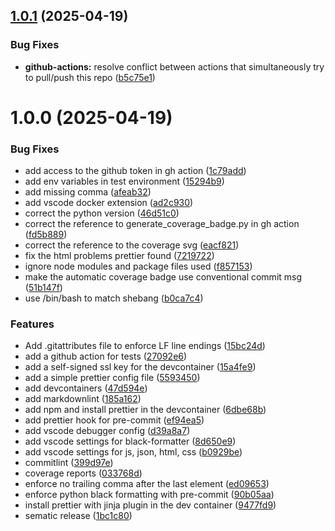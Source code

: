 ## [1.0.1](https://github.com/cansinacarer/My-Base-SaaS-Flask/compare/v1.0.0...v1.0.1) (2025-04-19)

### Bug Fixes

* **github-actions:** resolve conflict between actions that simultaneously try to pull/push this repo ([b5c75e1](https://github.com/cansinacarer/My-Base-SaaS-Flask/commit/b5c75e1db641cb0be386b6c534504cb098b3e3be))

# 1.0.0 (2025-04-19)

### Bug Fixes

* add access to the github token in gh action ([1c79add](https://github.com/cansinacarer/My-Base-SaaS-Flask/commit/1c79add433f55437020818a6c237de3131fa35a6))
* add env variables in test environment ([15294b9](https://github.com/cansinacarer/My-Base-SaaS-Flask/commit/15294b9f0d9097ae8fc788d9582103400103fd18))
* add missing comma ([afeab32](https://github.com/cansinacarer/My-Base-SaaS-Flask/commit/afeab32be16dc88381bd4f16d255fb8d84f7fb68))
* add vscode docker extension ([ad2c930](https://github.com/cansinacarer/My-Base-SaaS-Flask/commit/ad2c930c36ab8656c40379c5d8d911466af5a6fe))
* correct the python version ([46d51c0](https://github.com/cansinacarer/My-Base-SaaS-Flask/commit/46d51c07c742984d6ab7024bf24866d8fcb37f95))
* correct the reference to generate_coverage_badge.py in gh action ([fd5b889](https://github.com/cansinacarer/My-Base-SaaS-Flask/commit/fd5b889734a20da94e2693354c3a32aa7c4c602b))
* correct the reference to the coverage svg ([eacf821](https://github.com/cansinacarer/My-Base-SaaS-Flask/commit/eacf821db3b860bb2456c797b945c422cd6ba80b))
* fix the html problems prettier found ([7219722](https://github.com/cansinacarer/My-Base-SaaS-Flask/commit/72197221b647af48c8618e98c20529f0224957c4))
* ignore node modules and package files used ([f857153](https://github.com/cansinacarer/My-Base-SaaS-Flask/commit/f8571531ea294b7d9ea7f0a328084b5578b219c6))
* make the automatic coverage badge use conventional commit msg ([51b147f](https://github.com/cansinacarer/My-Base-SaaS-Flask/commit/51b147f06069a1923a152770a07e03f5a46e8f89))
* use /bin/bash to match shebang ([b0ca7c4](https://github.com/cansinacarer/My-Base-SaaS-Flask/commit/b0ca7c49eef7d477e89bd75a4b27e6669984e151))

### Features

* Add .gitattributes file to enforce LF line endings ([15bc24d](https://github.com/cansinacarer/My-Base-SaaS-Flask/commit/15bc24dccb2f0ca9be5582e36129c614cc11aee7))
* add a github action for tests ([27092e6](https://github.com/cansinacarer/My-Base-SaaS-Flask/commit/27092e63efe28023ba78c66087f0779a69549f39))
* add a self-signed ssl key for the devcontainer ([15a4fe9](https://github.com/cansinacarer/My-Base-SaaS-Flask/commit/15a4fe95608b67f1b2a28a7f0dd06e2fbfbba808))
* add a simple prettier config file ([5593450](https://github.com/cansinacarer/My-Base-SaaS-Flask/commit/55934505a92a769967bbfb4ff7d23195200dd1fd))
* add devcontainers ([47d594e](https://github.com/cansinacarer/My-Base-SaaS-Flask/commit/47d594e1ef81bd5e4587b54dda26ea6fb0e7549e))
* add markdownlint ([185a162](https://github.com/cansinacarer/My-Base-SaaS-Flask/commit/185a1627dd8a1fed51ee11bfcad8a3a10d2f3969))
* add npm and install prettier in the devcontainer ([6dbe68b](https://github.com/cansinacarer/My-Base-SaaS-Flask/commit/6dbe68b84b64ca1d0fb9e5fc361fb11bd390f53a))
* add prettier hook for pre-commit ([ef94ea5](https://github.com/cansinacarer/My-Base-SaaS-Flask/commit/ef94ea548476361065a76b5a376f29a60faeca27))
* add vscode debugger config ([d39a8a7](https://github.com/cansinacarer/My-Base-SaaS-Flask/commit/d39a8a7fa998bc5f4d82b9e38c513a119a46f4c6))
* add vscode settings for black-formatter ([8d650e9](https://github.com/cansinacarer/My-Base-SaaS-Flask/commit/8d650e9763e0228daa3f9b878f4e1a795b8ba216))
* add vscode settings for js, json, html, css ([b0929be](https://github.com/cansinacarer/My-Base-SaaS-Flask/commit/b0929be58d86e939fb50430d044f8b1b85c5191b))
* commitlint ([399d97e](https://github.com/cansinacarer/My-Base-SaaS-Flask/commit/399d97e1dded3357fce7ab660c53037543ee4407))
* coverage reports ([033768d](https://github.com/cansinacarer/My-Base-SaaS-Flask/commit/033768d6e0daf06945ec8e08f9334c0d16bb33e7))
* enforce no trailing comma after the last element ([ed09653](https://github.com/cansinacarer/My-Base-SaaS-Flask/commit/ed09653f3138464158cb283fbb7981443b9e8c9e))
* enforce python black formatting with pre-commit ([90b05aa](https://github.com/cansinacarer/My-Base-SaaS-Flask/commit/90b05aa031a5bcb4469d1f71fefa64a2ce163bbd))
* install prettier with jinja plugin in the dev container ([9477fd9](https://github.com/cansinacarer/My-Base-SaaS-Flask/commit/9477fd9c31fb471da6c76c7f26910d7d8031474c))
* sematic release ([1bc1c80](https://github.com/cansinacarer/My-Base-SaaS-Flask/commit/1bc1c801c8d8ee7c187f0ffa2910eadaed394fad))

